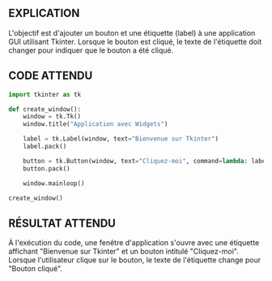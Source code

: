 ## EXPLICATION

L'objectif est d'ajouter un bouton et une étiquette (label) à une application GUI utilisant Tkinter. Lorsque le bouton est cliqué, le texte de l'étiquette doit changer pour indiquer que le bouton a été cliqué.

## CODE ATTENDU

```python
import tkinter as tk

def create_window():
    window = tk.Tk()
    window.title("Application avec Widgets")

    label = tk.Label(window, text="Bienvenue sur Tkinter")
    label.pack()

    button = tk.Button(window, text="Cliquez-moi", command=lambda: label.config(text="Bouton cliqué"))
    button.pack()

    window.mainloop()

create_window()
```

## RÉSULTAT ATTENDU

À l'exécution du code, une fenêtre d'application s'ouvre avec une étiquette affichant "Bienvenue sur Tkinter" et un bouton intitulé "Cliquez-moi". Lorsque l'utilisateur clique sur le bouton, le texte de l'étiquette change pour "Bouton cliqué".